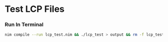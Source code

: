# Test LCP Files

### Run In Terminal

```sh
nim compile --run lcp_test.nim && ./lcp_test > output && rm -f lcp_test && nodejs lcp.test.js >> output && perl lcp.test.pl >> output
```
